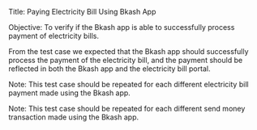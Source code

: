 Title: Paying Electricity Bill Using Bkash App

Objective: To verify if the Bkash app is able to successfully process payment of electricity bills.

From the test case we expected that the Bkash app should successfully process the payment of the electricity bill, and the payment should be reflected in both the 
Bkash app and the electricity bill portal.

Note: This test case should be repeated for each different electricity bill payment made using the Bkash app.

Note: This test case should be repeated for each different send money transaction made using the Bkash app.
